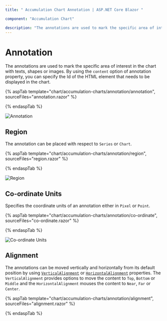 ```yaml
---
title: " Accumulation Chart Annotation | ASP.NET Core Blazor "

component: "Accumulation Chart"

description: "The annotations are used to mark the specific area of interest in the chart area with texts, shapes or images."
---
```


# Annotation

The annotations are used to mark the specific area of interest in the chart  with texts, shapes or images. By using the `content` option of annotation property, you can specify the Id of the HTML element that needs to be displayed in the chart.

{% aspTab template="chart/accumulation-charts/annotation/annotation", sourceFiles="annotation.razor" %}

{% endaspTab %}

![Annotation](images/annotation/annotation-razor.png)

## Region

The annotation can be placed with respect to `Series` or `Chart`.

{% aspTab template="chart/accumulation-charts/annotation/region", sourceFiles="region.razor" %}

{% endaspTab %}

![Region](images/annotation/region-razor.png)

## Co-ordinate Units

Specifies the coordinate units of an annotation either in `Pixel` or `Point`.

{% aspTab template="chart/accumulation-charts/annotation/co-ordinate", sourceFiles="co-ordinate.razor" %}

{% endaspTab %}

![Co-ordinate Units](images/annotation/co-ordinate-razor.png)

## Alignment

The annotations can be moved vertically and horizontally from its default position by using [`VerticalAlignment`](https://help.syncfusion.com/cr/blazor/Syncfusion.Blazor.Charts.AccumulationAnnotationSettingsModel.html) or [`HorizontalAlignment`](https://help.syncfusion.com/cr/blazor/Syncfusion.Blazor.Charts.AccumulationAnnotationSettingsModel.html) properties. The `VerticalAlignment` provides options to move the content to `Top`, `Bottom` or `Middle` and the `HorizontalAlignment` mouses the content to `Near`, `Far` or `Center`.

{% aspTab template="chart/accumulation-charts/annotation/alignment", sourceFiles="alignment.razor" %}

{% endaspTab %}